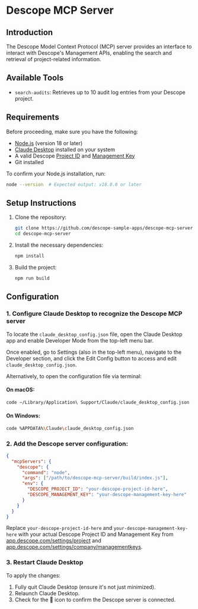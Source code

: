 # Descope MCP Server

## Introduction

The Descope Model Context Protocol (MCP) server provides an interface to interact with Descope's Management APIs, enabling the search and retrieval of project-related information.

## Available Tools

- `search-audits`: Retrieves up to 10 audit log entries from your Descope project.

## Requirements

Before proceeding, make sure you have the following:

- [Node.js](https://nodejs.org/) (version 18 or later)
- [Claude Desktop](https://claude.ai/download) installed on your system
- A valid Descope [Project ID](https://app.descope.com/settings/project) and [Management Key](https://app.descope.com/settings/company/managementkeys)
- Git installed

To confirm your Node.js installation, run:

```bash
node --version  # Expected output: v18.0.0 or later
```

## Setup Instructions

1. Clone the repository:

    ```bash
    git clone https://github.com/descope-sample-apps/descope-mcp-server.git
    cd descope-mcp-server
    ```

2. Install the necessary dependencies:

    ```bash
    npm install
    ```

3. Build the project:

    ```bash
    npm run build
    ```

## Configuration

### 1. Configure Claude Desktop to recognize the Descope MCP server

To locate the `claude_desktop_config.json` file, open the Claude Desktop app and enable Developer Mode from the top-left menu bar.

Once enabled, go to Settings (also in the top-left menu), navigate to the Developer section, and click the Edit Config button to access and edit `claude_desktop_config.json`.

Alternatively, to open the configuration file via terminal:

#### On macOS:

```bash
code ~/Library/Application\ Support/Claude/claude_desktop_config.json
```

#### On Windows:

```bash
code %APPDATA%\Claude\claude_desktop_config.json
```

### 2. Add the Descope server configuration:

```json
{
  "mcpServers": {
    "descope": {
      "command": "node",
      "args": ["/path/to/descope-mcp-server/build/index.js"],
      "env": {
        "DESCOPE_PROJECT_ID": "your-descope-project-id-here",
        "DESCOPE_MANAGEMENT_KEY": "your-descope-management-key-here"
      }
    }
  }
}
```

Replace `your-descope-project-id-here` and `your-descope-management-key-here` with your actual Descope Project ID and Management Key from [app.descope.com/settings/project](https://app.descope.com/settings/project) and [app.descope.com/settings/company/managementkeys](https://app.descope.com/settings/company/managementkeys).

### 3. Restart Claude Desktop

To apply the changes:

1. Fully quit Claude Desktop (ensure it's not just minimized).
2. Relaunch Claude Desktop.
3. Check for the 🔌 icon to confirm the Descope server is connected.